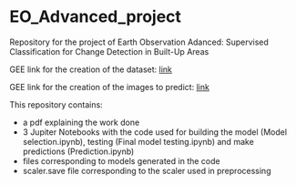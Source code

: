 # EO_Advanced_project
Repository for the project of Earth Observation Adanced: Supervised Classification for Change Detection in Built-Up Areas

GEE link for the creation of the dataset: [link](https://code.earthengine.google.com/fceb1807c0c8323efb503d7a1f76ec37)

GEE link for the creation of the images to predict: [link](https://code.earthengine.google.com/11605aca30c4e6c7bef9f0b0ab58572d)

This repository contains:
- a pdf explaining the work done
- 3 Jupiter Notebooks with the code used for building the model (Model selection.ipynb), testing (Final model testing.ipynb) and make predictions (Prediction.ipynb)
- files corresponding to models generated in the code
- scaler.save file corresponding to the scaler used in preprocessing